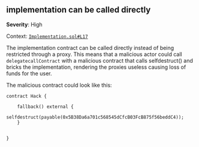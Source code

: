 ## implementation can be called directly

**Severity**: High

Context: [`Implementation.sol#L17`](https://github.com/spearbit-audits/writing-exercise/blob/develop/contracts/Implementation.sol)

The implementation contract can be called directly instead of being restricted through a proxy. This means that a malicious actor could call `delegatecallContract` with a malicious contract that calls selfdestruct() and bricks the implementation, rendering the proxies useless causing loss of funds for the user.

The malicious contract could look like this:

```solidity
contract Hack {

    fallback() external {
        selfdestruct(payable(0x5B38Da6a701c568545dCfcB03FcB875f56beddC4));
    }


}
```

